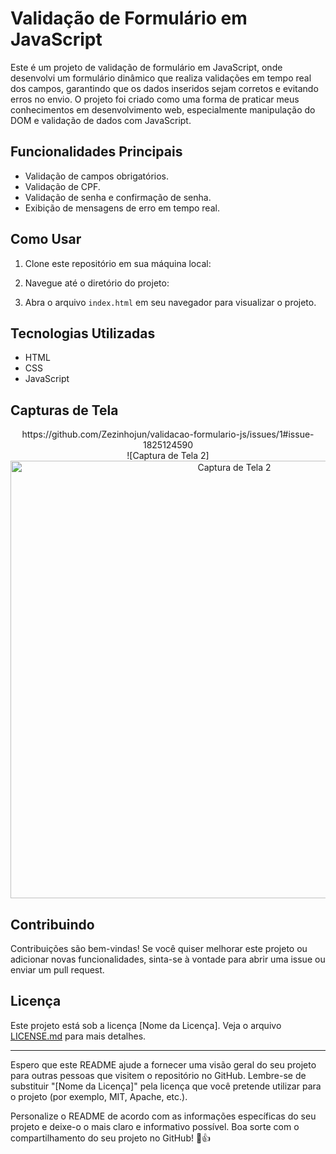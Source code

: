 # Validação de Formulário em JavaScript

Este é um projeto de validação de formulário em JavaScript, onde desenvolvi um formulário dinâmico que realiza validações em tempo real dos campos, garantindo que os dados inseridos sejam corretos e evitando erros no envio. O projeto foi criado como uma forma de praticar meus conhecimentos em desenvolvimento web, especialmente manipulação do DOM e validação de dados com JavaScript.

## Funcionalidades Principais

- Validação de campos obrigatórios.
- Validação de CPF.
- Validação de senha e confirmação de senha.
- Exibição de mensagens de erro em tempo real.

## Como Usar

1. Clone este repositório em sua máquina local:


2. Navegue até o diretório do projeto:


3. Abra o arquivo `index.html` em seu navegador para visualizar o projeto.

## Tecnologias Utilizadas

- HTML
- CSS
- JavaScript

## Capturas de Tela

<div align="center">
  https://github.com/Zezinhojun/validacao-formulario-js/issues/1#issue-1825124590
</div>


<div align="center">
  ![Captura de Tela 2]<img src="https://github.com/Zezinhojun/validacao-formulario-js/issues/2#issue-1825132015" alt="Captura de Tela 2" width="700px" />
</div>


## Contribuindo

Contribuições são bem-vindas! Se você quiser melhorar este projeto ou adicionar novas funcionalidades, sinta-se à vontade para abrir uma issue ou enviar um pull request.

## Licença

Este projeto está sob a licença [Nome da Licença]. Veja o arquivo [LICENSE.md](LICENSE.md) para mais detalhes.

---

Espero que este README ajude a fornecer uma visão geral do seu projeto para outras pessoas que visitem o repositório no GitHub. Lembre-se de substituir "[Nome da Licença]" pela licença que você pretende utilizar para o projeto (por exemplo, MIT, Apache, etc.).

Personalize o README de acordo com as informações específicas do seu projeto e deixe-o o mais claro e informativo possível. Boa sorte com o compartilhamento do seu projeto no GitHub! 🚀👍
